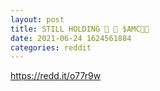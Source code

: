 ```yaml
--- 
layout: post 
title: STILL HOLDING 💎 🙌 $AMC🦍🦍 
date: 2021-06-24 1624561884 
categories: reddit 
--- 
```

https://redd.it/o77r9w